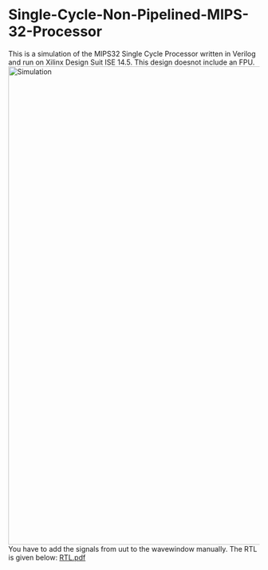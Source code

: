 # Single-Cycle-Non-Pipelined-MIPS-32-Processor
This is a simulation of the MIPS32 Single Cycle Processor written in Verilog and run on Xilinx Design Suit ISE 14.5.
This design doesnot include an FPU.
<img width="960" alt="Simulation" src="https://github.com/user-attachments/assets/b0b9576a-b1f1-476c-832f-9d7b4eac78cb" />
You have to add the signals from uut to the wavewindow manually.
The RTL is given below:
[RTL.pdf](https://github.com/user-attachments/files/19042676/RTL.pdf)
